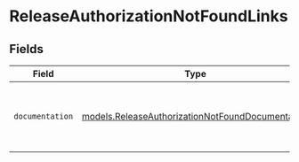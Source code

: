 # ReleaseAuthorizationNotFoundLinks


## Fields

| Field                                                                                                      | Type                                                                                                       | Required                                                                                                   | Description                                                                                                |
| ---------------------------------------------------------------------------------------------------------- | ---------------------------------------------------------------------------------------------------------- | ---------------------------------------------------------------------------------------------------------- | ---------------------------------------------------------------------------------------------------------- |
| `documentation`                                                                                            | [models.ReleaseAuthorizationNotFoundDocumentation](../models/releaseauthorizationnotfounddocumentation.md) | :heavy_check_mark:                                                                                         | The URL to the generic Mollie API error handling guide.                                                    |